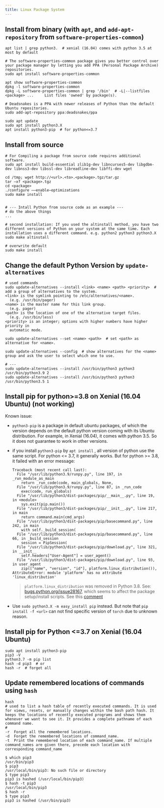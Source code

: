```yaml
---
title: Linux Package System
---
```


## Install from binary (with `apt`, and `add-apt-repository` from `software-properties-common`)
```output
apt list | grep python3.  # xenial (16.04) comes with python 3.5 at most by default

# The software-properties-common package gives you better control over your package manager by letting you add PPA (Personal Package Archive) repositories.
sudo apt install software-properties-common

apt show software-properties-common
dpkg -l software-properties-common
dpkg -L software-properties-common | grep '/bin'  # -L|--listfiles <package> ...     List files 'owned' by package(s).

# Deadsnakes is a PPA with newer releases of Python than the default Ubuntu repositories.
sudo add-apt-repository ppa:deadsnakes/ppa

sudo apt update
sudo apt install python3.X
apt install python3-pip  # for python<=3.7
```

## Install from source

```
# For Compiling a package from source code requires additional software.
sudo apt install build-essential zlib1g-dev libncurses5-dev libgdbm-dev libnss3-dev libssl-dev libreadline-dev libffi-dev wget

cd /tmp; wget http://<url>.<to>.<package>.tgz/tar.gz
tar –xf <package>.tgz
cd <package>
./configure ––enable–optimizations
sudo make install
```

```

# --- Intall Python from source code as an example ---
# do the above things
...

# second installation: If you used the altinstall method, you have two different versions of Python on your system at the same time. Each installation uses a different command. e.g. python2 python3 python3.X
sudo make altinstall

# overwrite default
sudo make install
```

## Change the default Python Version by `update-alternatives`

```
# used commands
sudo update-alternatives --install <link> <name> <path> <priority>  # add a group of alternatives to the system.
<link> is the symlink pointing to /etc/alternatives/<name>.
  (e.g. /usr/bin/pager)
<name> is the master name for this link group.
  (e.g. pager)
<path> is the location of one of the alternative target files.
  (e.g. /usr/bin/less)
<priority> is an integer; options with higher numbers have higher priority in
  automatic mode.
  
sudo update-alternatives --set <name> <path>  # set <path> as alternative for <name>.

sudo update-alternatives --config  # show alternatives for the <name> group and ask the user to select which one to use.

# ---
sudo update-alternatives --install /usr/bin/python3 python3 /usr/bin/python3.9 2
sudo update-alternatives --install /usr/bin/python3 python3 /usr/bin/python3.5 1
```

## Install pip for python>=3.8 on Xenial (16.04 Ubuntu) (not working)

Known issue:

- `python3-pip` is a package in default ubuntu packages, of which the version depends on the default python version coming with its Ubuntu distribution. For example, in Xenial (16.04), it comes with python 3.5. So it does not guarantee to work in other versions.

- if you install `python3-pip` by `apt install` , all version of python use the same script. For python <= 3.7, it generally works. But for python >= 3.8, it failed with an error message:

  ```
  Traceback (most recent call last):
    File "/usr/lib/python3.9/runpy.py", line 197, in _run_module_as_main
      return _run_code(code, main_globals, None,
    File "/usr/lib/python3.9/runpy.py", line 87, in _run_code
      exec(code, run_globals)
    File "/usr/lib/python3/dist-packages/pip/__main__.py", line 19, in <module>
      sys.exit(pip.main())
    File "/usr/lib/python3/dist-packages/pip/__init__.py", line 217, in main
      return command.main(cmd_args)
    File "/usr/lib/python3/dist-packages/pip/basecommand.py", line 242, in main
      with self._build_session(
    File "/usr/lib/python3/dist-packages/pip/basecommand.py", line 66, in _build_session
      session = PipSession(
    File "/usr/lib/python3/dist-packages/pip/download.py", line 321, in __init__
      self.headers["User-Agent"] = user_agent()
    File "/usr/lib/python3/dist-packages/pip/download.py", line 93, in user_agent
      zip(["name", "version", "id"], platform.linux_distribution()),
  AttributeError: module 'platform' has no attribute 'linux_distribution'
  ```

  >  `platform.linux_distribution` was removed in Python 3.8. See: [bugs.python.org/issue28167](https://bugs.python.org/issue28167), which seems to affect the package setup/install scripts. See this [comment](https://stackoverflow.com/questions/58758447/how-to-fix-module-platform-has-no-attribute-linux-distribution-when-instal#comment103804825_58758447)

- Use `sudo python3.X -m easy_install pip` instead. But note that `pip install -f <url>` can not find specific version of `torch` due to unknown reason.

## Install pip for Python <=3.7 on Xenial (16.04 Ubuntu)

```
sudo apt install python3-pip
pip3 -V
python3.7 -m pip list
hash -d pip3  # or
hash -r  # forget all
```



## Update  remembered locations of commands using `hash`

```
hash
# used to list a hash table of recently executed commands. It is used for views, resets, or manually changes within the bash path hash. It keeps the locations of recently executed programs and shows them whenever we want to see it. It provides a complete pathname of each command name.
# 
-r	Forget all the remembered locations.
-d	Forget the remembered locations of command_name.
-t	Print the remembered location of each command_name. If multiple command_names are given there, precede each location with corresponding command_name
```



```
$ which pip3
/usr/bin/pip3
$ pip3  
/usr/local/bin/pip3: No such file or directory
$ type pip3
pip3 is hashed (/usr/local/bin/pip3)
$ hash -t pip3
/usr/local/bin/pip3
$ hash -r
$ type pip3
pip3 is hashed (/usr/bin/pip3)
```

